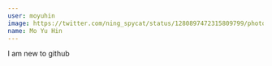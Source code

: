 ```yaml
---
user: moyuhin
image: https://twitter.com/ning_spycat/status/1280897472315809799/photo/1
name: Mo Yu Hin
---
```

I am new to github
